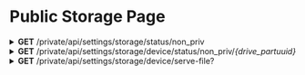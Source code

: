 <h1>Public Storage Page</h1>

<details close="close">
<summary><b>GET</b> /private/api/settings/storage/status/non_priv</summary>

 ---

 |      Header      |                 Data Type               |
 | ---------------- | --------------------------------------- |
 |       None       |                                         |
 
 Body
 ```json
 ```

 Response 200 
 ```json
[
  {
    "drive_label":  "Local  Content  Storage",
    "drive_partuuid":  {
     "drive_partuuid":  "kmp"
    },
    "free_space":  "3.3T",
    "total_space":  "3.6T",
    "percentage":  4,
    "public": true
  },
  {
    "drive_label":  "Removeable  Device",
    "drive_partuuid":  {
       "drive_partuuid":  "7df645f6-2912-4f6f-bc80-6e823e75e8cb"
    },
    "free_space":  "3.7G",
    "total_space":  "3.9G",
    "percentage":  1,
    "public": true
  },
  {
    "drive_label":  "Removeable  Device",
    "drive_partuuid":  {
      "drive_partuuid":  "3EB7-DF9A"
    },
    "free_space":  "4.0G",
    "total_space":  "4.0G",
    "percentage":  1,
    "public": true
  }
 ]
 ```

 |     Error    |             Body           |
 | ------------ | -------------------------- |
 |     500      |  *actual_error_goes_here*  |

 ---
</details>

<details close="close">
<summary><b>GET</b> /private/api/settings/storage/device/status/non_priv/<em>{drive_partuuid}</em></summary>

 ---

 |      Header      |                 Data Type               |
 | ---------------- | --------------------------------------- |
 |       None       |                                         |
 
 Body
 ```json
 ```

 Response 200 
 ```json
 {
   "name": "Removeable Device",
   "meta": {
      "item_last_modify_date": "2021-11-25 06:00:43",
      "item_is_dir": true,
      "item_size": 32768
   },
   "children": [
      {
         "name": "231_1- Keynote Proficient Student's Book_2016 -192p_backup.pdf",
         "meta": {
            "item_last_modify_date": "2021-11-24 12:18:53",
            "item_is_dir": false,
            "item_size": 30881022
         },
         "children": []
      },
      {
         "name": "231_1- Keynote Proficient Student's Book_2016 -192p.pdf",
         "meta": {
            "item_last_modify_date": "2021-11-24 13:16:09",
            "item_is_dir": false,
            "item_size": 30921636
         },
         "children": []
      },
      {
         "name": "Pichponereay NGOR_E4.8_Reflection Paper_Do School Kills Creativity.docx",
         "meta": {
            "item_last_modify_date": "2021-11-20 16:54:18",
            "item_is_dir": false,
            "item_size": 2955518
         },
         "children": []
      }
   ]
 }
 ```

 |     Error    |             Body           |
 | ------------ | -------------------------- |
 |     500      |  *actual_error_goes_here*  |

 ---
</details>

<details close="close">
<summary><b>GET</b> /private/api/settings/storage/device/serve-file?</summary>

 ---

 |   Query String   |                   Data Type                                |
 | ---------------- | ---------------------------------------------------------- |
 |    item_name     |                  `String` eg. ឯកសារ.pdf                    |
 | parent_directory |                  `String` eg. rootdir/subdir               |
 |  drive_partuuid  |                  `String` eg. kmp                          |
 
 Example 
 `https://localhost:8080/private/api/settings/storage/device/serve-file?item_name={}&parent_directory={}&drive_partuuid={}`

 Body
 ```json
 ```

 Response 200 
 ```
 ```

 |     Error    |             Body           |
 | ------------ | -------------------------- |
 |     500      |  *actual_error_goes_here*  |

 ---
</details>